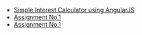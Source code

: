 
* [Simple Interest Calculator using AngularJS](https://sbrocks777.github.io/wt-assignments/si)
* [Assignment No.1](https://sbrocks777.github.io/wt-assignments/01)
* [Assignment No.1](https://sbrocks777.github.io/wt-assignments/02)
